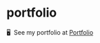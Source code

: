 # portfolio

🖥️  See my portfolio at <a target="_blank" rel="noreferrer" href='https://portfolio-eight-rho-78.vercel.app/'>Portfolio</a>
